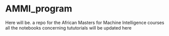 # AMMI_program
Here will be. a repo for the African Masters for Machine Intelligence courses all the notebooks concerning tututorials will be updated here
